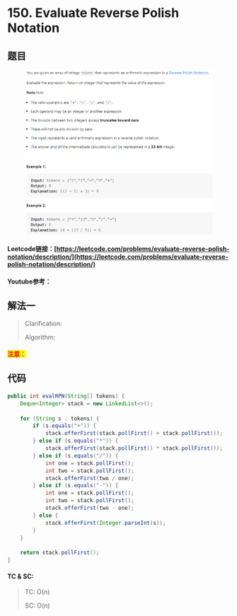 # 150. Evaluate Reverse Polish Notation

## 题目

<figure><img src="../../.gitbook/assets/image (23).png" alt=""><figcaption></figcaption></figure>

#### Leetcode链接：[https://leetcode.com/problems/evaluate-reverse-polish-notation/description/](https://leetcode.com/problems/evaluate-reverse-polish-notation/description/)

#### Youtube参考：

## 解法一

> Clarification:&#x20;
>
> Algorithm:&#x20;

#### <mark style="color:red;">注意：</mark>

## 代码

```java
public int evalRPN(String[] tokens) {
    Deque<Integer> stack = new LinkedList<>();
    
    for (String s : tokens) {
        if (s.equals("+")) {
            stack.offerFirst(stack.pollFirst() + stack.pollFirst());
        } else if (s.equals("*")) {
            stack.offerFirst(stack.pollFirst() * stack.pollFirst());
        } else if (s.equals("/")) {
            int one = stack.pollFirst();
            int two = stack.pollFirst();
            stack.offerFirst(two / one);
        } else if (s.equals("-")) {
            int one = stack.pollFirst();
            int two = stack.pollFirst();
            stack.offerFirst(two - one);
        } else {
            stack.offerFirst(Integer.parseInt(s));
        }
    }
    
    return stack.pollFirst();
}
```

#### TC & SC:&#x20;

> TC: O(n)
>
> SC: O(n)
